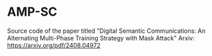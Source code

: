 # AMP-SC
Source code of the paper titled "Digital Semantic Communications: An Alternating Multi-Phase Training Strategy with Mask Attack"
Arxiv: https://arxiv.org/pdf/2408.04972
